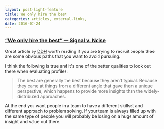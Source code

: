```yaml
---
layout: post-light-feature
title: We only hire the best
categories: articles, external-links,
date: 2016-07-24
---
```


### [“We only hire the best” — Signal v. Noise](https://m.signalvnoise.com/we-only-hire-the-best-c711c330fc2e#.mn0n5ya7n)

Great article by [DDH](https://twitter.com/dhh) worth reading if you are trying to recruit people thee are some obvious paths that you want to avoid pursuing.

I think the following is true and it's one of the better qualities to look out there when evaluating profiles:

> The best are generally the best because they aren’t typical. Because they came at things from a different angle that gave them a unique perspective, which happens to provide more insights than the widely-distributed approaches.

At the end you want people in a team to have a different skillset and different approach to problem solving. If your team is always filled up with the same type of people you will probably be losing on a huge amount of insight and value out there.